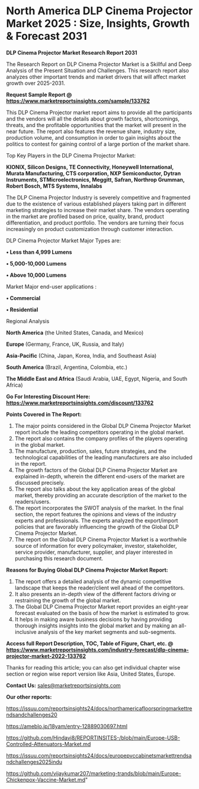 # North America DLP Cinema Projector Market 2025 : Size, Insights, Growth & Forecast 2031

<strong>DLP Cinema Projector Market Research Report 2031</strong>

The Research Report on DLP Cinema Projector Market is a Skillful and Deep Analysis of the Present Situation and Challenges. This research report also analyzes other important trends and market drivers that will affect market growth over 2025-2031.

<strong>Request Sample Report @ <a href=https://www.marketreportsinsights.com/sample/133762>https://www.marketreportsinsights.com/sample/133762</a></strong>

This DLP Cinema Projector market report aims to provide all the participants and the vendors will all the details about growth factors, shortcomings, threats, and the profitable opportunities that the market will present in the near future. The report also features the revenue share, industry size, production volume, and consumption in order to gain insights about the politics to contest for gaining control of a large portion of the market share.

Top Key Players in the DLP Cinema Projector Market:

<strong>KIONIX, Silicon Designs, TE Connectivity, Honeywell International, Murata Manufacturing, CTS corporation, NXP Semiconductor, Dytran Instruments, STMicroelectronics, Meggitt, Safran, Northrop Grumman, Robert Bosch, MTS Systems, Innalabs</strong>

The DLP Cinema Projector Industry is severely competitive and fragmented due to the existence of various established players taking part in different marketing strategies to increase their market share. The vendors operating in the market are profiled based on price, quality, brand, product differentiation, and product portfolio. The vendors are turning their focus increasingly on product customization through customer interaction.

DLP Cinema Projector Market Major Types are:

<strong>• Less than 4,999 Lumens

• 5,000-10,000 Lumens

• Above 10,000 Lumens</strong>

Market Major end-user applications :

<strong>• Commercial

• Residential</strong>

Regional Analysis

</u><strong><b>North America</b></strong> (the United States, Canada, and Mexico)

<strong><b>Europe </b></strong>(Germany, France, UK, Russia, and Italy)

<strong><b>Asia-Pacific</b></strong> (China, Japan, Korea, India, and Southeast Asia)

<strong><b>South America</b></strong> (Brazil, Argentina, Colombia, etc.)

<strong><b>The Middle East and Africa</b></strong> (Saudi Arabia, UAE, Egypt, Nigeria, and South Africa)

<strong>Go For Interesting Discount Here: <a href=https://www.marketreportsinsights.com/discount/133762>https://www.marketreportsinsights.com/discount/133762</a></strong>

<strong>Points Covered in The Report:</strong>
<ol>
  <li>The major points considered in the Global DLP Cinema Projector Market report include the leading competitors operating in the global market.</li>
  <li>The report also contains the company profiles of the players operating in the global market.</li>
  <li>The manufacture, production, sales, future strategies, and the technological capabilities of the leading manufacturers are also included in the report.</li>
  <li>The growth factors of the Global DLP Cinema Projector Market are explained in-depth, wherein the different end-users of the market are discussed precisely.</li>
  <li>The report also talks about the key application areas of the global market, thereby providing an accurate description of the market to the readers/users.</li>
  <li>The report incorporates the SWOT analysis of the market. In the final section, the report features the opinions and views of the industry experts and professionals. The experts analyzed the export/import policies that are favorably influencing the growth of the Global DLP Cinema Projector Market.</li>
  <li>The report on the Global DLP Cinema Projector Market is a worthwhile source of information for every policymaker, investor, stakeholder, service provider, manufacturer, supplier, and player interested in purchasing this research document.</li>
</ol>
<strong>Reasons for Buying Global DLP Cinema Projector Market Report:</strong>

<ol>
  <li>The report offers a detailed analysis of the dynamic competitive landscape that keeps the reader/client well ahead of the competitors.</li>
  <li>It also presents an in-depth view of the different factors driving or restraining the growth of the global market.</li>
  <li>The Global DLP Cinema Projector Market report provides an eight-year forecast evaluated on the basis of how the market is estimated to grow.</li>
  <li>It helps in making aware business decisions by having providing thorough insights insights into the global market and by making an all-inclusive analysis of the key market segments and sub-segments.</li>
</ol>
<strong>Access full Report Description, TOC, Table of Figure, Chart, etc. @ <a href=https://www.marketreportsinsights.com/industry-forecast/dlp-cinema-projector-market-2022-133762>https://www.marketreportsinsights.com/industry-forecast/dlp-cinema-projector-market-2022-133762</a></strong>


Thanks for reading this article; you can also get individual chapter wise section or region wise report version like Asia, United States, Europe.

<strong>Contact Us:</strong>
sales@marketreportsinsights.com

<strong>Our other reports:</strong>

<a href=https://issuu.com/reportsinsights24/docs/northamericafloorspringmarkettrendsandchallenges20>https://issuu.com/reportsinsights24/docs/northamericafloorspringmarkettrendsandchallenges20</a>

<a href=https://ameblo.jp/18yam/entry-12889030697.html>https://ameblo.jp/18yam/entry-12889030697.html</a>

<a href=https://github.com/Hindavi8/REPORTINSITES-/blob/main/Europe-USB-Controlled-Attenuators-Market.md>https://github.com/Hindavi8/REPORTINSITES-/blob/main/Europe-USB-Controlled-Attenuators-Market.md</a>

<a href=https://issuu.com/reportsinsights24/docs/europepvccabinetsmarkettrendsandchallenges2025indu>https://issuu.com/reportsinsights24/docs/europepvccabinetsmarkettrendsandchallenges2025indu</a>

<a href=https://github.com/vijaykumar207/marketing-trands/blob/main/Europe-Chickenpox-Vaccine-Market.md>https://github.com/vijaykumar207/marketing-trands/blob/main/Europe-Chickenpox-Vaccine-Market.md</a>"
